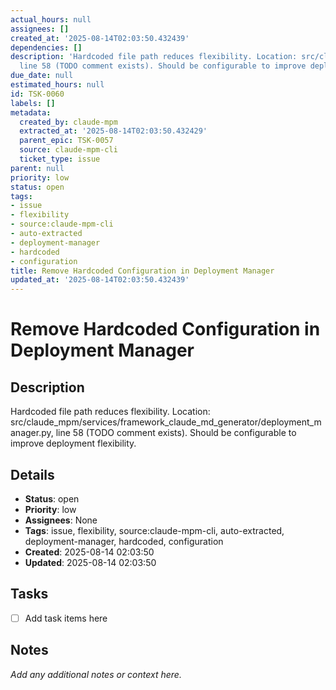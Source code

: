 ```yaml
---
actual_hours: null
assignees: []
created_at: '2025-08-14T02:03:50.432439'
dependencies: []
description: 'Hardcoded file path reduces flexibility. Location: src/claude_mpm/services/framework_claude_md_generator/deployment_manager.py,
  line 58 (TODO comment exists). Should be configurable to improve deployment flexibility.'
due_date: null
estimated_hours: null
id: TSK-0060
labels: []
metadata:
  created_by: claude-mpm
  extracted_at: '2025-08-14T02:03:50.432429'
  parent_epic: TSK-0057
  source: claude-mpm-cli
  ticket_type: issue
parent: null
priority: low
status: open
tags:
- issue
- flexibility
- source:claude-mpm-cli
- auto-extracted
- deployment-manager
- hardcoded
- configuration
title: Remove Hardcoded Configuration in Deployment Manager
updated_at: '2025-08-14T02:03:50.432439'
---
```


# Remove Hardcoded Configuration in Deployment Manager

## Description
Hardcoded file path reduces flexibility. Location: src/claude_mpm/services/framework_claude_md_generator/deployment_manager.py, line 58 (TODO comment exists). Should be configurable to improve deployment flexibility.

## Details
- **Status**: open
- **Priority**: low
- **Assignees**: None
- **Tags**: issue, flexibility, source:claude-mpm-cli, auto-extracted, deployment-manager, hardcoded, configuration
- **Created**: 2025-08-14 02:03:50
- **Updated**: 2025-08-14 02:03:50

## Tasks
- [ ] Add task items here

## Notes
_Add any additional notes or context here._
